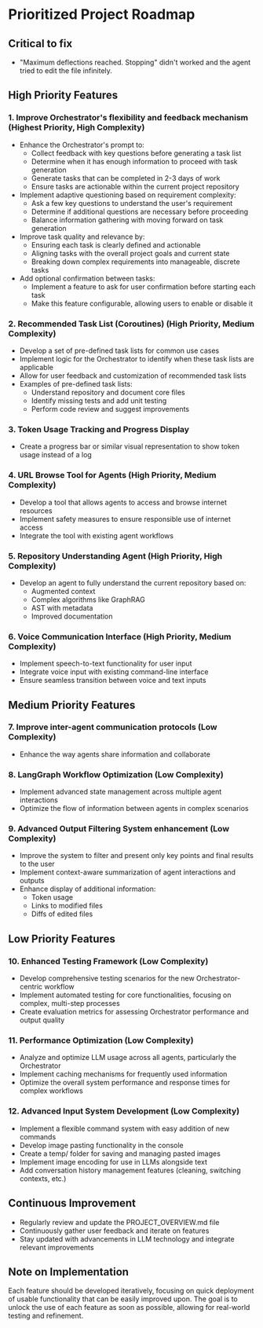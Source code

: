 # Prioritized Project Roadmap

## Critical to fix
- "Maximum deflections reached. Stopping" didn't worked and the agent tried to edit the file infinitely.

## High Priority Features

### 1. Improve Orchestrator's flexibility and feedback mechanism (Highest Priority, High Complexity)
- Enhance the Orchestrator's prompt to:
  - Collect feedback with key questions before generating a task list
  - Determine when it has enough information to proceed with task generation
  - Generate tasks that can be completed in 2-3 days of work
  - Ensure tasks are actionable within the current project repository
- Implement adaptive questioning based on requirement complexity:
  - Ask a few key questions to understand the user's requirement
  - Determine if additional questions are necessary before proceeding
  - Balance information gathering with moving forward on task generation
- Improve task quality and relevance by:
  - Ensuring each task is clearly defined and actionable
  - Aligning tasks with the overall project goals and current state
  - Breaking down complex requirements into manageable, discrete tasks
- Add optional confirmation between tasks:
  - Implement a feature to ask for user confirmation before starting each task
  - Make this feature configurable, allowing users to enable or disable it


### 2. Recommended Task List (Coroutines) (High Priority, Medium Complexity)
- Develop a set of pre-defined task lists for common use cases
- Implement logic for the Orchestrator to identify when these task lists are applicable
- Allow for user feedback and customization of recommended task lists
- Examples of pre-defined task lists:
  - Understand repository and document core files
  - Identify missing tests and add unit testing
  - Perform code review and suggest improvements

### 3. Token Usage Tracking and Progress Display
- Create a progress bar or similar visual representation to show token usage instead of a log

### 4. URL Browse Tool for Agents (High Priority, Medium Complexity)
- Develop a tool that allows agents to access and browse internet resources
- Implement safety measures to ensure responsible use of internet access
- Integrate the tool with existing agent workflows

### 5. Repository Understanding Agent (High Priority, High Complexity)
- Develop an agent to fully understand the current repository based on:
  - Augmented context
  - Complex algorithms like GraphRAG
  - AST with metadata
  - Improved documentation

### 6. Voice Communication Interface (High Priority, Medium Complexity)
- Implement speech-to-text functionality for user input
- Integrate voice input with existing command-line interface
- Ensure seamless transition between voice and text inputs

## Medium Priority Features

### 7. Improve inter-agent communication protocols (Low Complexity)
- Enhance the way agents share information and collaborate

### 8. LangGraph Workflow Optimization (Low Complexity)
- Implement advanced state management across multiple agent interactions
- Optimize the flow of information between agents in complex scenarios

### 9. Advanced Output Filtering System enhancement (Low Complexity)
- Improve the system to filter and present only key points and final results to the user
- Implement context-aware summarization of agent interactions and outputs
- Enhance display of additional information:
  - Token usage
  - Links to modified files
  - Diffs of edited files

## Low Priority Features

### 10. Enhanced Testing Framework (Low Complexity)
- Develop comprehensive testing scenarios for the new Orchestrator-centric workflow
- Implement automated testing for core functionalities, focusing on complex, multi-step processes
- Create evaluation metrics for assessing Orchestrator performance and output quality

### 11. Performance Optimization (Low Complexity)
- Analyze and optimize LLM usage across all agents, particularly the Orchestrator
- Implement caching mechanisms for frequently used information
- Optimize the overall system performance and response times for complex workflows

### 12. Advanced Input System Development (Low Complexity)
- Implement a flexible command system with easy addition of new commands
- Develop image pasting functionality in the console
- Create a temp/ folder for saving and managing pasted images
- Implement image encoding for use in LLMs alongside text
- Add conversation history management features (cleaning, switching contexts, etc.)

## Continuous Improvement
- Regularly review and update the PROJECT_OVERVIEW.md file
- Continuously gather user feedback and iterate on features
- Stay updated with advancements in LLM technology and integrate relevant improvements

## Note on Implementation
Each feature should be developed iteratively, focusing on quick deployment of usable functionality that can be easily improved upon. The goal is to unlock the use of each feature as soon as possible, allowing for real-world testing and refinement.